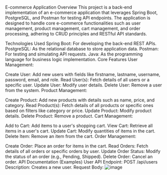 E-commerce Application Overview
This project is a back-end implementation of an e-commerce application that leverages Spring Boot, PostgreSQL, and Postman for testing API endpoints. The application is designed to handle core e-commerce functionalities such as user management, product management, cart management, and order processing, adhering to CRUD principles and RESTful API standards.

Technologies Used
Spring Boot: For developing the back-end REST APIs.
PostgreSQL: As the relational database to store application data.
Postman: For testing and simulating API requests.
Java: As the programming language for business logic implementation.
Core Features
User Management:

Create User: Add new users with fields like firstname, lastname, username, password, email, and role.
Read User(s): Fetch details of all users or a specific user.
Update User: Modify user details.
Delete User: Remove a user from the system.
Product Management:

Create Product: Add new products with details such as name, price, and category.
Read Product(s): Fetch details of all products or specific ones based on filters like category or price.
Update Product: Modify product details.
Delete Product: Remove a product.
Cart Management:

Add to Cart: Add items to a user's shopping cart.
View Cart: Retrieve all items in a user's cart.
Update Cart: Modify quantities of items in the cart.
Delete Item: Remove an item from the cart.
Order Management:

Create Order: Place an order for items in the cart.
Read Orders: Fetch details of all orders or specific orders by user.
Update Order Status: Modify the status of an order (e.g., Pending, Shipped).
Delete Order: Cancel an order.
API Documentation (Examples)
User API
Endpoint: POST /api/users
Description: Creates a new user.
Request Body:
![image](https://github.com/user-attachments/assets/c961b23e-96e6-47cd-a5e2-d453e5d73501)

